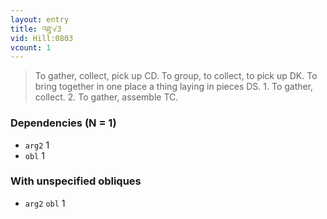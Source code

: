 ```yaml
---
layout: entry
title: འཐུ་√3
vid: Hill:0803
vcount: 1
---
```

> To gather, collect, pick up CD\. To group, to collect, to pick up DK\. To bring together in one place a thing laying in pieces DS\. 1\. To gather, collect\. 2\. To gather, assemble TC\.


### Dependencies (N = 1)
* `arg2` 1
* `obl` 1


### With unspecified obliques
* `arg2` `obl` 1
